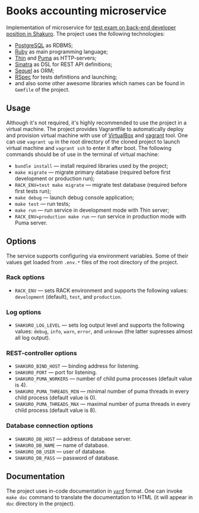 # Books accounting microservice

Implementation of microservice for [test exam on back-end developer position in
Shakuro](https://shakurocom.github.io/BackEnd-Test/). The project uses the
following technologies:

*   [PostgreSQL](https://www.postgresql.org/) as RDBMS;
*   [Ruby](https://www.ruby-lang.org/en/) as main programming language;
*   [Thin](https://github.com/macournoyer/thin) and
    [Puma](https://github.com/puma/puma) as HTTP-servers;
*   [Sinatra](https://github.com/sinatra/sinatra) as DSL for REST API
    definitions;
*   [Sequel](https://github.com/jeremyevans/sequel) as ORM;
*   [RSpec](https://github.com/rspec/rspec) for tests definitions and
    launching;
*   and also some other awesome libraries which names can be found in `Gemfile`
    of the project.

## Usage

Although it's not required, it's highly recommended to use the project in a
virtual machine. The project provides Vagrantfile to automatically deploy and
provision virtual machine with use of [VirtualBox](https://www.virtualbox.org/)
and [vagrant](https://www.vagrantup.com/) tool. One can use `vagrant up` in the
root directory of the cloned project to launch virtual machine and `vagrant
ssh` to enter it after boot. The following commands should be of use in the
terminal of virtual machine:

*   `bundle install` — install required libraries used by the project;
*   `make migrate` — migrate primary database (required before first
    development or production run);
*   `RACK_ENV=test make migrate` — migrate test database (required before first
    tests run);
*   `make debug` — launch debug console application;
*   `make test` — run tests;
*   `make run` — run service in development mode with Thin server;
*   `RACK_ENV=production make run` — run service in production mode with Puma
    server.

## Options

The service supports configuring via environment variables. Some of their
values get loaded from `.env.*` files of the root directory of the project.

### Rack options

*   `RACK_ENV` — sets RACK environment and supports the following values:
    `development` (default), `test`, and `production`.

### Log options

*   `SHAKURO_LOG_LEVEL` — sets log output level and supports the following
    values: `debug`, `info`, `warn`, `error`, and `unknown` (the latter
    supresses almost all log output).

### REST-controller options

*   `SHAKURO_BIND_HOST` — binding address for listening.
*   `SHAKURO_PORT` — port for listening.
*   `SHAKURO_PUMA_WORKERS` — number of child puma processes (default value is
    4).
*   `SHAKURO_PUMA_THREADS_MIN` — minimal number of puma threads in every child
    process (default value is 0).
*   `SHAKURO_PUMA_THREADS_MAX` — maximal number of puma threads in every child
    process (default value is 8).

### Database connection options

*   `SHAKURO_DB_HOST` — address of database server.
*   `SHAKURO_DB_NAME` — name of database.
*   `SHAKURO_DB_USER` — user of database.
*   `SHAKURO_DB_PASS` — password of database.

## Documentation

The project uses in-code documentation in [`yard`](https://yardoc.org) format.
One can invoke `make doc` command to translate the documentation to HTML (it
will appear in `doc` directory in the project).
